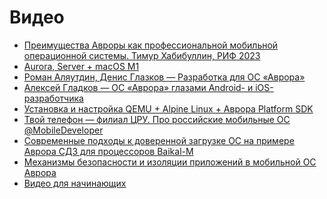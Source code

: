 Видео
===================

* [Преимущества Авроры как профессиональной мобильной операционной системы. Тимур Хабибуллин, РИФ 2023](https://youtu.be/yTKSMzg5oas)
* [Aurora, Server + macOS M1](https://youtu.be/Wk4YdCmyAkE)
* [Роман Аляутдин, Денис Глазков — Разработка для ОС «Аврора»](https://youtu.be/s0AraORVyNw)
* [Алексей Гладков — ОС «Аврора» глазами Android- и iOS-разработчика](https://youtu.be/vPbAHQy7OBw)
* [Установка и настройка QEMU + Alpine Linux + Аврора Platform SDK](https://youtu.be/tEoVFhmMeTQ)
* [Твой телефон — филиал ЦРУ. Про российские мобильные ОС @MobileDeveloper](https://youtu.be/DwZGInVBKvU)
* [Современные подходы к доверенной загрузке ОС на примере Аврора СДЗ для процессоров Baikal-M](https://youtu.be/IZNjxJoBg-c?t=18611)
* [Механизмы безопасности и изоляции приложений в мобильной ОС Аврора](https://youtu.be/IZNjxJoBg-c?t=17214)
* [Видео для начинающих](https://youtu.be/_FQwibip0D0)

